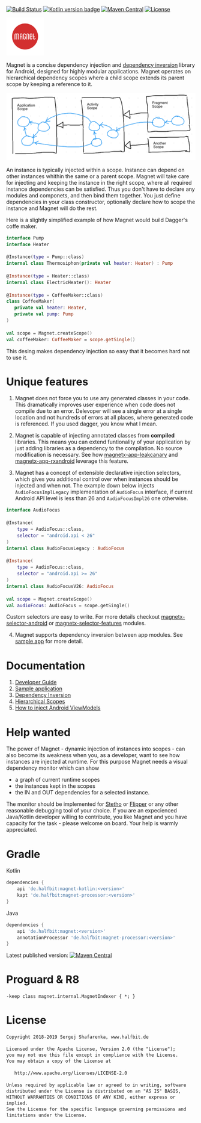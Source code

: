 [![Build Status](https://travis-ci.org/beworker/magnet.svg?branch=master)](https://travis-ci.org/beworker/magnet)
[![Kotlin version badge](https://img.shields.io/badge/kotlin-1.3.0-blue.svg)](http://kotlinlang.org/)
[![Maven Central](http://img.shields.io/maven-central/v/de.halfbit/magnet.svg)](http://search.maven.org/#search%7Cga%7C1%7Cg%3A%22de.halfbit%22%20a%3A%22magnet%22)
[![License](https://img.shields.io/badge/License-Apache%202.0-blue.svg)](http://www.apache.org/licenses/LICENSE-2.0)

<img src="documentation/images/magnet.png" width="100" />
<hr1> 

Magnet is a concise dependency injection and [dependency inversion][1] library for Android, designed for highly modular applications. Magnet operates on hierarchical dependency scopes where a child scope extends its parent scope by keeping a reference to it.

<img src="documentation/images/scopes.png" width="680" />

An instance is typically injected within a scope. Instance can depend on other instances whithin the same or a parent scope. Magnet will take care for injecting and keeping the instance in the right scope, where all required instance dependencies can be satisfied. Thus you don't have to declare any modules and componets, and then bind them together. You just define dependencies in your class constructor, optionally declare how to scope the instance and Magnet will do the rest. 

Here is a slightly simplified example of how Magnet would build Dagger's coffe maker.

```kotlin
interface Pump
interface Heater

@Instance(type = Pump::class)
internal class Thermosiphon(private val heater: Heater) : Pump

@Instance(type = Heater::class)
internal class ElectricHeater(): Heater

@Instance(type = CoffeeMaker::class)
class CoffeeMaker(
   private val heater: Heater,
   private val pump: Pump
)

val scope = Magnet.createScope()
val coffeeMaker: CoffeeMaker = scope.getSingle()
```

This desing makes dependency injection so easy that it becomes hard not to use it.

# Unique features

1. Magnet does not force you to use any generated classes in your code. This dramatically improves user experience when code does not compile due to an error. Delevoper will see a single error at a single location and not hundreds of errors at all places, where generated code is referenced. If you used dagger, you know what I mean. 

2. Magnet is capable of injecting annotated classes from **compiled** libraries. This means you can extend funtionality of your application by just adding libraries as a dependency to the compilation. No source modification is necessary. See how [magnetx-app-leakcanary](magnet-extensions/magnetx-app-leakcanary) and [magnetx-app-rxandroid](magnet-extensions/magnetx-app-rxandroid) leverage this feature.

3. Magnet has a concept of extensible declarative injection selectors, which gives you additional control over when instances should be injected and when not. The example down below injects `AudioFocusImplLegacy` implementation of `AudioFocus` interface, if current Android API level is less than 26 and `AudioFocusImpl26` one otherwise.

```kotlin
interface AudioFocus

@Instance(
    type = AudioFocus::class,
    selector = "android.api < 26"
)
internal class AudioFocusLegacy : AudioFocus

@Instance(
    type = AudioFocus::class,
    selector = "android.api >= 26"
)
internal class AudioFocusV26: AudioFocus

val scope = Magnet.createScope()
val audioFocus: AudioFocus = scope.getSingle()
```

Custom selectors are easy to write. For more details checkout [magnetx-selector-android](magnet-extensions/magnetx-selector-android) or [magnetx-selector-features](magnet-extensions/magnetx-selector-features) modules.

4. Magnet supports dependency inversion between app modules. See [sample app][3] for more detail.

# Documentation

1. [Developer Guide](https://www.halfbit.de/magnet/developer-guide/)
2. [Sample application][3]
3. [Dependency Inversion][1]
4. [Hierarchical Scopes][2]
5. [How to inject Android ViewModels][4]

# Help wanted

The power of Magnet - dynamic injection of instances into scopes - can also become its weakness when you, as a developer, want to see how instances are injected at runtime. For this purpose Magnet needs a visual dependency monitor which can show
* a graph of current runtime scopes
* the instances kept in the scopes
* the IN and OUT dependencies for a selected instance.

The monitor should be implemented for [Stetho](https://github.com/facebook/stetho) or [Flipper](https://github.com/facebook/flipper) or any other reasonable debugging tool of your choice. If you are an expecienced Java/Kotlin developer willing to contribute, you like Magnet and you have capacity for the task - please welcome on board. Your help is warmly appreciated.

# Gradle

Kotlin
```gradle
dependencies {
    api 'de.halfbit:magnet-kotlin:<version>'
    kapt 'de.halfbit:magnet-processor:<version>'
}
```

Java
```gradle
dependencies {
    api 'de.halfbit:magnet:<version>'
    annotationProcessor 'de.halfbit:magnet-processor:<version>'
}
```

Latest published version: [![Maven Central](http://img.shields.io/maven-central/v/de.halfbit/magnet.svg)](http://search.maven.org/#search%7Cga%7C1%7Cg%3A%22de.halfbit%22%20a%3A%22magnet%22)

# Proguard & R8
```proguard 
-keep class magnet.internal.MagnetIndexer { *; }
```

# License
```
Copyright 2018-2019 Sergej Shafarenka, www.halfbit.de

Licensed under the Apache License, Version 2.0 (the "License");
you may not use this file except in compliance with the License.
You may obtain a copy of the License at

   http://www.apache.org/licenses/LICENSE-2.0

Unless required by applicable law or agreed to in writing, software
distributed under the License is distributed on an "AS IS" BASIS,
WITHOUT WARRANTIES OR CONDITIONS OF ANY KIND, either express or implied.
See the License for the specific language governing permissions and
limitations under the License.
```

[1]: https://github.com/beworker/magnet/wiki/Dependency-inversion
[2]: https://github.com/beworker/magnet/wiki/Dependency-auto-scoping
[3]: https://github.com/beworker/g1
[4]: https://github.com/beworker/magnet/issues/69#issuecomment-468033997
